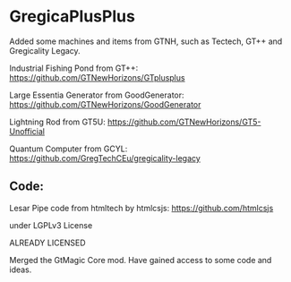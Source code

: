 # GregicaPlusPlus
Added some machines and items from GTNH, such as Tectech, GT++ and Gregicality Legacy.

Industrial Fishing Pond from GT++: https://github.com/GTNewHorizons/GTplusplus

Large Essentia Generator from GoodGenerator: https://github.com/GTNewHorizons/GoodGenerator

Lightning Rod from GT5U: https://github.com/GTNewHorizons/GT5-Unofficial

Quantum Computer from GCYL: https://github.com/GregTechCEu/gregicality-legacy



## Code:

Lesar Pipe code from htmltech by htmlcsjs: https://github.com/htmlcsjs

under LGPLv3 License  

ALREADY LICENSED

Merged the GtMagic Core mod.
Have gained access to some code and ideas.
